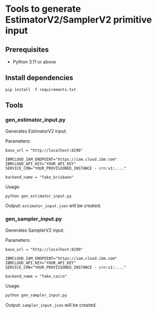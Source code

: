 # Tools to generate EstimatorV2/SamplerV2 primitive input

## Prerequisites
* Python 3.11 or above


## Install dependencies

```shell-session
pip install -f requirements.txt
```

## Tools

### gen_estimator_input.py

Generates EstimatorV2 input.

Parameters:
```shell-session
base_url = "http://localhost:8290"

IBMCLOUD_IAM_ENDPOINT="https://iam.cloud.ibm.com"
IBMCLOUD_API_KEY="YOUR_API_KEY"
SERVICE_CRN="YOUR_PROVISIONED_INSTANCE - crn:v1:...."

backend_name = "fake_brisbane"
```

Usage:
```bash
python gen_estimator_input.py
```

Output:
`estimator_input.json` will be created.

### gen_sampler_input.py

Generates SamplerV2 input.

Parameters:
```shell-session
base_url = "http://localhost:8290"

IBMCLOUD_IAM_ENDPOINT="https://iam.cloud.ibm.com"
IBMCLOUD_API_KEY="YOUR_API_KEY"
SERVICE_CRN="YOUR_PROVISIONED_INSTANCE - crn:v1:...."

backend_name = "fake_cairo"
```

Usage:
```bash
python gen_sampler_input.py
```

Output:
`sampler_input.json` will be created.
